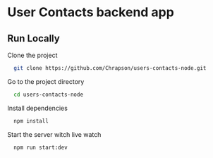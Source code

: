 
# User Contacts backend app
## Run Locally

Clone the project

```bash
  git clone https://github.com/Chrapson/users-contacts-node.git
```

Go to the project directory

```bash
  cd users-contacts-node
```

Install dependencies

```bash
  npm install
```

Start the server witch live watch

```bash
  npm run start:dev
```




